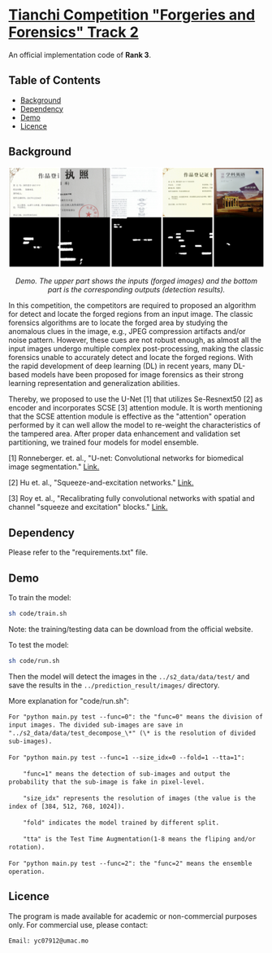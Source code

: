 # [Tianchi Competition "Forgeries and Forensics" Track 2](https://tianchi.aliyun.com/competition/entrance/531812/introduction)

An official implementation code of **Rank 3**.

## Table of Contents

- [Background](#background)
- [Dependency](#dependency)
- [Demo](#demo)
- [Licence](#licence)


## Background

<p align='center'>  
  <img src='https://github.com/HighwayWu/Tianchi-FFT2/blob/master/imgs/demo.png' width='800'/>
</p>
<p align='center'>  
  <em>Demo. The upper part shows the inputs (forged images) and the bottom part is the corresponding outputs (detection results).</em>
</p>

In this competition, the competitors are required to proposed an algorithm for detect and locate the forged regions from an input image. The classic forensics algorithms are to locate the forged area by studying the anomalous clues in the image, e.g., JPEG compression artifacts and/or noise pattern. However, these cues are not robust enough, as almost all the input images undergo multiple complex post-processing, making the classic forensics unable to accurately detect and locate the forged regions. With the rapid development of deep learning (DL) in recent years, many DL-based models have been proposed for image forensics as their strong learning representation and generalization abilities.

Thereby, we proposed to use the U-Net [1] that utilizes Se-Resnext50 [2] as encoder and incorporates SCSE [3] attention module. It is worth mentioning that the SCSE attention module is effective as the "attention" operation performed by it can well allow the model to re-weight the characteristics of the tampered area. After proper data enhancement and validation set partitioning, we trained four models for model ensemble.

[1] Ronneberger. et. al., "U-net: Convolutional networks for biomedical image segmentation." [Link.](https://arxiv.org/abs/1505.04597)

[2] Hu et. al., "Squeeze-and-excitation networks." [Link.](https://arxiv.org/abs/1709.01507)

[3] Roy et. al., "Recalibrating fully convolutional networks with spatial and channel "squeeze and excitation" blocks." [Link.](https://arxiv.org/abs/1808.08127)

## Dependency
Please refer to the "requirements.txt" file.

## Demo

To train the model:
```bash
sh code/train.sh
```
Note: the training/testing data can be download from the official website.

To test the model:
```bash
sh code/run.sh
```
Then the model will detect the images in the `../s2_data/data/test/` and save the results in the `../prediction_result/images/` directory.

More explanation for "code/run.sh":

    For "python main.py test --func=0": the "func=0" means the division of input images. The divided sub-images are save in "../s2_data/data/test_decompose_\*" (\* is the resolution of divided sub-images).
		
    For "python main.py test --func=1 --size_idx=0 --fold=1 --tta=1":
    
        "func=1" means the detection of sub-images and output the probability that the sub-image is fake in pixel-level.
      
        "size_idx" represents the resolution of images (the value is the index of [384, 512, 768, 1024]).
      
        "fold" indicates the model trained by different split.
      
        "tta" is the Test Time Augmentation(1-8 means the fliping and/or rotation).
      
    For "python main.py test --func=2": the "func=2" means the ensemble operation.

## Licence

The program is made available for academic or non-commercial purposes only. For commercial use, please contact:

	Email: yc07912@umac.mo
